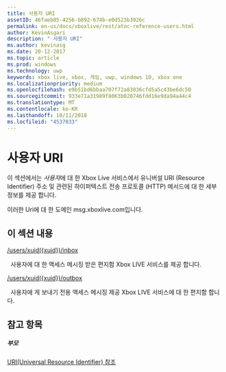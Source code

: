 ```yaml
---
title: 사용자 URI
assetID: 46faeb85-4256-b892-674b-e0d523b3926c
permalink: en-us/docs/xboxlive/rest/atoc-reference-users.html
author: KevinAsgari
description: " 사용자 URI"
ms.author: kevinasg
ms.date: 20-12-2017
ms.topic: article
ms.prod: windows
ms.technology: uwp
keywords: xbox live, xbox, 게임, uwp, windows 10, xbox one
ms.localizationpriority: medium
ms.openlocfilehash: e9b51bd6bbaa707f72a83036cfd5a5c43be6dc50
ms.sourcegitcommit: 933e71a31989f8063b020746fdd16e9da94a44c4
ms.translationtype: MT
ms.contentlocale: ko-KR
ms.lasthandoff: 10/11/2018
ms.locfileid: "4537033"
---
```

# <a name="users-uris"></a>사용자 URI
 
이 섹션에서는 *사용자*에 대 한 Xbox Live 서비스에서 유니버설 URI (Resource Identifier) 주소 및 관련된 하이퍼텍스트 전송 프로토콜 (HTTP) 메서드에 대 한 세부 정보를 제공 합니다.
 
이러한 Uri에 대 한 도메인 msg.xboxlive.com입니다.
 
<a id="ID4EFB"></a>

 
## <a name="in-this-section"></a>이 섹션 내용

[/users/xuid({xuid})/inbox](uri-usersxuidinbox.md)

&nbsp;&nbsp;사용자에 대 한 액세스 메시징 받은 편지함 Xbox LIVE 서비스를 제공 합니다. 

[/users/xuid({xuid})/outbox](uri-usersxuidoutbox.md)

&nbsp;&nbsp;사용자에 게 보내기 전용 액세스 메시징 제공 Xbox LIVE 서비스에 대 한 편지함 합니다. 
 
<a id="ID4EOB"></a>

 
## <a name="see-also"></a>참고 항목
 
<a id="ID4EQB"></a>

 
##### <a name="parent"></a>부모 

[URI(Universal Resource Identifier) 참조](../atoc-xboxlivews-reference-uris.md)

   